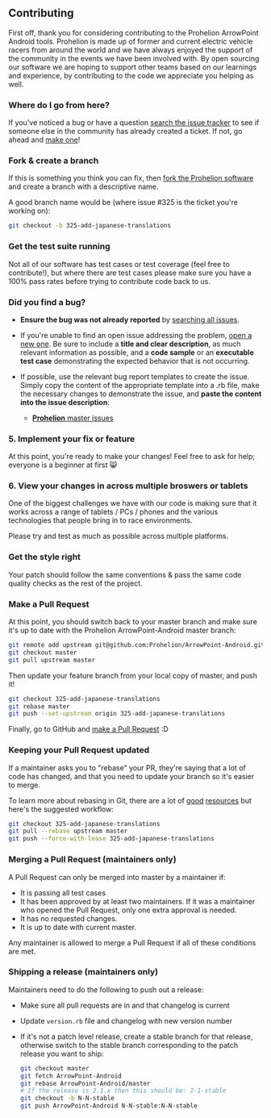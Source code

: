 ## Contributing

First off, thank you for considering contributing to the Prohelion ArrowPoint Android tools. Prohelion is made up of former 
and current electric vehicle racers from around the world and we have always enjoyed the support of the community in the events 
we have been involved with.  By open sourcing our software we are hoping to support other teams based on our
learnings and experience, by contributing to the code we appreciate you helping as well.

### Where do I go from here?

If you've noticed a bug or have a question [search the issue tracker][] to see if
someone else in the community has already created a ticket. If not, go ahead and
[make one][new issue]!

### Fork & create a branch

If this is something you think you can fix, then [fork the Prohelion software][] and
create a branch with a descriptive name.

A good branch name would be (where issue #325 is the ticket you're working on):

```sh
git checkout -b 325-add-japanese-translations
```

### Get the test suite running

Not all of our software has test cases or test coverage (feel free to contribute!), but where there 
are test cases please make sure you have a 100% pass rates before trying to contribute code back to us.

### Did you find a bug?

* **Ensure the bug was not already reported** by [searching all issues][].

* If you're unable to find an open issue addressing the problem,
  [open a new one][new issue]. Be sure to include a **title and clear
  description**, as much relevant information as possible, and a **code sample**
  or an **executable test case** demonstrating the expected behavior that is not
  occurring.

* If possible, use the relevant bug report templates to create the issue.
  Simply copy the content of the appropriate template into a .rb file, make the
  necessary changes to demonstrate the issue, and **paste the content into the
  issue description**:
  * [**Prohelion** master issues][master template]

### 5. Implement your fix or feature

At this point, you're ready to make your changes! Feel free to ask for help;
everyone is a beginner at first :smile_cat:

### 6. View your changes in across multiple broswers or tablets

One of the biggest challenges we have with our code is making sure that it works across a range of
tablets / PCs / phones and the various technologies that people bring in to race environments.

Please try and test as much as possible across multiple platforms.

### Get the style right

Your patch should follow the same conventions & pass the same code quality
checks as the rest of the project. 

### Make a Pull Request

At this point, you should switch back to your master branch and make sure it's
up to date with the Prohelion ArrowPoint-Android master branch:

```sh
git remote add upstream git@github.com:Prohelion/ArrowPoint-Android.git
git checkout master
git pull upstream master
```

Then update your feature branch from your local copy of master, and push it!

```sh
git checkout 325-add-japanese-translations
git rebase master
git push --set-upstream origin 325-add-japanese-translations
```

Finally, go to GitHub and [make a Pull Request][] :D

### Keeping your Pull Request updated

If a maintainer asks you to "rebase" your PR, they're saying that a lot of code
has changed, and that you need to update your branch so it's easier to merge.

To learn more about rebasing in Git, there are a lot of [good][git rebasing]
[resources][interactive rebase] but here's the suggested workflow:

```sh
git checkout 325-add-japanese-translations
git pull --rebase upstream master
git push --force-with-lease 325-add-japanese-translations
```

### Merging a Pull Request (maintainers only)

A Pull Request can only be merged into master by a maintainer if:

* It is passing all test cases
* It has been approved by at least two maintainers. If it was a maintainer who
  opened the Pull Request, only one extra approval is needed.
* It has no requested changes.
* It is up to date with current master.

Any maintainer is allowed to merge a Pull Request if all of these conditions are
met.

### Shipping a release (maintainers only)

Maintainers need to do the following to push out a release:

* Make sure all pull requests are in and that changelog is current
* Update `version.rb` file and changelog with new version number
* If it's not a patch level release, create a stable branch for that release,
  otherwise switch to the stable branch corresponding to the patch release you
  want to ship:

  ```sh
  git checkout master
  git fetch ArrowPoint-Android
  git rebase ArrowPoint-Android/master
  # If the release is 2.1.x then this should be: 2-1-stable
  git checkout -b N-N-stable
  git push ArrowPoint-Android N-N-stable:N-N-stable
  ```
[search the issue tracker]: https://github.com/Prohelion/ArrowPoint-Android/issues?q=something
[new issue]: https://github.com/Prohelion/ArrowPoint-Android/issues/new
[fork the Prohelion software]: https://help.github.com/articles/fork-a-repo
[searching all issues]: https://github.com/Prohelion/ArrowPoint-Android/issues?q=
[master template]: https://github.com/Prohelion/ArrowPoint-Android/blob/master/tasks/bug_report_template.rb
[make a pull request]: https://help.github.com/articles/creating-a-pull-request
[git rebasing]: http://git-scm.com/book/en/Git-Branching-Rebasing
[interactive rebase]: https://help.github.com/articles/interactive-rebase
